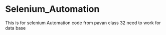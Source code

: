 # Selenium_Automation
This is for selenium Automation code from pavan class 32 need to work for data base
